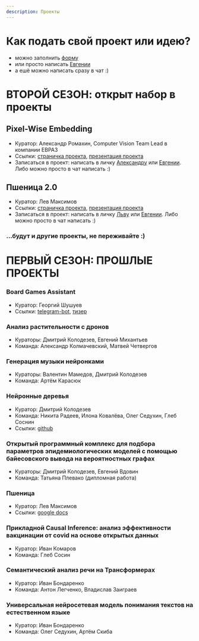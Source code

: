 ```yaml
---
description: Проекты
---
```


# Как подать свой проект или идею? 
- можно заполнить [форму](https://forms.gle/H13Fav7McMnL7oK88)
- или просто написать [Евгении](https://t.me/evsotnikova)
- а ешё можно написать сразу в чат :)

# ВТОРОЙ СЕЗОН: открыт набор в проекты
## Pixel-Wise Embedding
  * Куратор: Александр Ромахин, Computer Vision Team Lead в компании ЕВРАЗ
  * Ссылки: [страничка проекта](projects/pixelwiseemb.md), [презентация проекта](https://docs.google.com/presentation/d/1IopWWRSgE1p5IqQ6hsQ7Cg6RaduEW_UJFlEfOeZWWaA/edit?usp=sharing)
  * Записаться в проект: написать в личку [Александру](https://t.me/ASRomahin) или [Евгении](https://t.me/evsotnikova). Либо можно просто в чат написать :)

## Пшеница 2.0
  * Куратор: Лев Максимов
  * Ссылки: [страничка проекта](projects/wheat.md), [презентация проекта](https://docs.google.com/presentation/d/1Ksq48RCX6Bh7EqvyP4rI2DeR335Y_myq37bWRuszXdM/edit#slide=id.g15435ce8eb0_1_279)
  * Записаться в проект: написать в личку [Льву](https://t.me/grimoire2020) или [Евгении](https://t.me/evsotnikova). Либо можно просто в чат написать :)

### ...будут и другие проекты, не переживайте :)


# ПЕРВЫЙ СЕЗОН: ПРОШЛЫЕ ПРОЕКТЫ

### Board Games Assistant
  * Куратор: Георгий Шушуев
  * Ссылки: [telegram-bot](https://t.me/BoardGameAssistantBot), [тизер](https://youtu.be/-TE2cudI-aM)

### Анализ растительности с дронов
  * Кураторы: Дмитрий Колодезев, Евгений Михантьев
  * Команда: Александр Колмачевский, Матвей Четвергов 

### Генерация музыки нейронками
  * Кураторы: Валентин Мамедов, Дмитрий Колодезев
  * Команда: Артём Карасюк

### Нейронные деревья
  * Куратор: Дмитрий Колодезев
  * Команда: Никита Радеев, Илона Ковалёва, Олег Седухин, Глеб Соснин
  * Ссылки: [github](https://github.com/open-data-science-lab/neurotrees)

### Открытый программный комплекс для подбора параметров эпидемиологических моделей с помощью байесовского вывода на вероятностных графах
  * Кураторы: Дмитрий Колодезев, Евгений Вдовин
  * Команда: Татьяна Плевако (дипломная работа)
 
### Пшеница
  * Куратор: Лев Максимов
  * Ссылки: [google docs](https://docs.google.com/document/d/1BCveZuYxxQNBRDB09I3sZ7Fy2ZiAEkZaWDZQqZvsKQk/edit)

### Прикладной Causal Inference: анализ эффективности вакцинации от covid на основе открытых данных
  * Куратор: Иван Комаров 
  * Команда: Глеб Сосин

### Cемантический анализ речи на Трансформерах
  * Куратор: Иван Бондаренко
  * Команда: Антон Легченко, Владислав Заиграев

### Универсальная нейросетевая модель понимания текстов на естественном языке
  * Куратор: Иван Бондаренко
  * Команда: Олег Седухин, Артём Скиба








